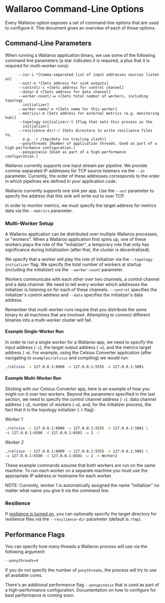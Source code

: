 # Wallaroo Command-Line Options

Every Wallaroo option exposes a set of command-line options that are used to configure it. This document gives an overview of each of those options.

## Command-Line Parameters

When running a Wallaroo application binary, we use some of the following command line parameters (a star indicates it is required, a plus that it is required for multi-worker runs):

```
      --in/-i *[Comma-separated list of input addresses sources listen on]
      --out/-o *[Sets address for sink outputs]
      --control/-c +[Sets address for control channel]
      --data/-d +[Sets address for data channel]
      --worker-count/-w +[Sets total number of workers, including topology
        initializer]
      --worker-name/-n +[Sets name for this worker]
      --metrics/-m [Sets address for external metrics (e.g. monitoring hub)]
      --topology-initializer/-t [Flag that sets this process as the
        initializer]
      --resilience-dir/-r [Sets directory to write resilience files to,
        e.g. -r /tmp/data (no trailing slash)]
      --ponythreads [Number of application threads. Used as part of a high-performance configuration.]
      --ponypinasio [Used as part of a high-performance configuration.]
```

Wallaroo currently supports one input stream per pipeline. We provide comma-separated IP addresses for TCP source listeners via the `--in` parameter. Currently, the order of these addresses corresponds to the order in which pipelines are defined in your application code.

Wallaroo currently supports one sink per app. Use the `--out` parameter to specify the address that this sink will write out to over TCP.

In order to monitor metrics, we must specify the target address for metrics data via the `--metrics` parameter.

### Multi-Worker Setup

A Wallaroo application can be distributed over multiple Wallaroo processes, or "workers". When a Wallaroo application first spins up, one of these workers plays the role of the "initializer", a temporary role that only has significance during initialization (after that, the cluster is decentralized).

We specify that a worker will play the role of initializer via the `--topology-initializer` flag. We specify the total number of workers at startup (including the initializer) via the `--worker-count` parameter.

Workers communicate with each other over two channels, a control channel and a data channel. We need to tell every worker which addresses the initializer is listening on for each of these channels. `--control` specifies the initializer's control address and `--data` specifies the initializer's data address.

Remember that multi-worker runs require that you distribute the same binary to all machines that are involved. Attempting to connect different binaries into a multi-worker cluster will fail.

#### Example Single-Worker Run

In order to run a single worker for a Wallaroo app, we need to specify the input address (`-i`), the target output address (`-o`), and the metrics target address (`-m`). For example, using the Celsius Converter application (after navigating to `examples/celsius` and compiling) we would run:

```bash
./celsius -i 127.0.0.1:6000 -o 127.0.0.1:5555 -m 127.0.0.1:5001
```

#### Example Multi-Worker Run

Sticking with our Celsius Converter app, here is an example of how you might run it over two workers. Beyond the parameters specified in the last section, we need to specify the control channel address (`-c`), data channel address (`-d`), number of workers (`-w`), and, for the initializer process, the fact that it is the topology initializer (`-t` flag):

*Worker 1*

```bash
./celsius -i 127.0.0.1:6000 -o 127.0.0.1:5555 -m 127.0.0.1:5001 \
-c 127.0.0.1:6500 -d 127.0.0.1:6501 -w 2 -t
```

*Worker 2*

```bash
./celsius -i 127.0.0.1:6000 -o 127.0.0.1:5555 -m 127.0.0.1:5001 \
-c 127.0.0.1:6500 -d 127.0.0.1:6501 -w 2 -n Worker2
```

These example commands assume that both workers are run on the same machine. To run each worker on a separate machine you must use the appropriate IP address or hostname for each worker.

NOTE: Currently, worker 1 is automatically assigned the name "initializer" no matter what name you give it via the command line.

### Resilience

If [resilience is turned on](/core-concepts/resilience.md), you can optionally specify the target directory for resilience files via the `--resilience-dir` parameter (default is `/tmp`).

## Performance Flags

You can specify how many threads a Wallaroo process will use via the following
argument:

```bash
--ponythreads=4
```

If you do not specify the number of `ponythreads`, the process will try to use all available cores.

There's an additional performance flag `--ponypinasio` that is used as part of a high-performance configuration. Documentation on how to configure for best performance is coming soon. 
